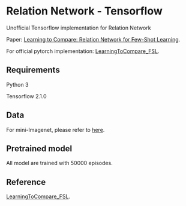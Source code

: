 # Relation Network - Tensorflow
Unofficial Tensorflow implementation for Relation Network 

Paper: [Learning to Compare: Relation Network for Few-Shot Learning](https://arxiv.org/abs/1711.06025). 

For official pytorch implementation: [LearningToCompare_FSL](https://github.com/floodsung/LearningToCompare_FSL.git).

## Requirements

Python 3

Tensorflow 2.1.0

## Data

For mini-Imagenet, please refer to [here](https://github.com/floodsung/LearningToCompare_FSL.git).

## Pretrained model

All model are trained with 50000 episodes.

## Reference

[LearningToCompare_FSL](https://github.com/floodsung/LearningToCompare_FSL.git).
